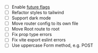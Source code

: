 - [ ] Enable [future flags](https://reactrouter.com/en/main/upgrading/future)
- [ ] Refactor styles to tailwind
- [ ] Support dark mode
- [ ] Move router config to its own file
- [ ] Move Root route to root
- [ ] Fix prop type errors
- [ ] Fix vite export eslint errors
- [ ] Use uppercase Form method, e.g. POST
